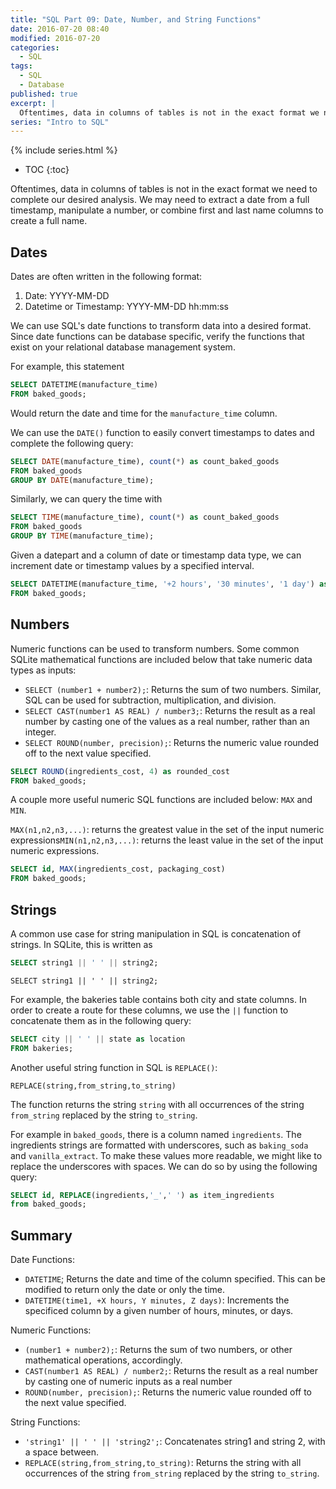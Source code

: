 ```yaml
---
title: "SQL Part 09: Date, Number, and String Functions"
date: 2016-07-20 08:40
modified: 2016-07-20
categories:
  - SQL
tags:
  - SQL
  - Database
published: true
excerpt: |
  Oftentimes, data in columns of tables is not in the exact format we need to complete our desired analysis. We may need to extract a date from a full timestamp, manipulate a number, or combine first and last name columns to create a full name. 
series: "Intro to SQL"	
---
```

{% include series.html %}

* TOC
{:toc}

Oftentimes, data in columns of tables is not in the exact format we need to complete our desired analysis. We may need to extract a date from a full timestamp, manipulate a number, or combine first and last name columns to create a full name. 

## Dates

Dates are often written in the following format:

1. Date: YYYY-MM-DD
2. Datetime or Timestamp: YYYY-MM-DD hh:mm:ss

We can use SQL's date functions to transform data into a desired format. Since date functions can be database specific, verify the functions that exist on your relational database management system.

For example, this statement

```sql
SELECT DATETIME(manufacture_time)
FROM baked_goods;
```

Would return the date and time for the `manufacture_time` column.

We can use the `DATE()` function to easily convert timestamps to dates and complete the following query:

```sql
SELECT DATE(manufacture_time), count(*) as count_baked_goods
FROM baked_goods
GROUP BY DATE(manufacture_time);
```

Similarly, we can query the time with

```sql
SELECT TIME(manufacture_time), count(*) as count_baked_goods
FROM baked_goods
GROUP BY TIME(manufacture_time);
```

Given a datepart and a column of date or timestamp data type, we can increment date or timestamp values by a specified interval. 

```sql
SELECT DATETIME(manufacture_time, '+2 hours', '30 minutes', '1 day') as inspection_time
FROM baked_goods;
```

## Numbers

Numeric functions can be used to transform numbers. Some common SQLite mathematical functions are included below that take numeric data types as inputs: 

- `SELECT (number1 + number2);`: Returns the sum of two numbers. Similar, SQL can be used for subtraction, multiplication, and division. 
- `SELECT CAST(number1 AS REAL) / number3;`: Returns the result as a real number by casting one of the values as a real number, rather than an integer.
- `SELECT ROUND(number, precision);`: Returns the numeric value rounded off to the next value specified.

```sql
SELECT ROUND(ingredients_cost, 4) as rounded_cost
FROM baked_goods;
```

A couple more useful numeric SQL functions are included below: `MAX` and `MIN`. 

`MAX(n1,n2,n3,...)`: returns the greatest value in the set of the input numeric expressions`MIN(n1,n2,n3,...)`: returns the least value in the set of the input numeric expressions.

```sql
SELECT id, MAX(ingredients_cost, packaging_cost)
FROM baked_goods;
```

## Strings

A common use case for string manipulation in SQL is concatenation of strings. In SQLite, this is written as

```sql
SELECT string1 || ' ' || string2;
```

```
SELECT string1 || ' ' || string2;

```

For example, the bakeries table contains both city and state columns. In order to create a route for these columns, we use the `||` function to concatenate them as in the following query: 

```sql
SELECT city || ' ' || state as location
FROM bakeries;
```

Another useful string function in SQL is `REPLACE()`:

```
REPLACE(string,from_string,to_string)

```

The function returns the string `string` with all occurrences of the string `from_string` replaced by the string `to_string`.

For example in `baked_goods`, there is a column named `ingredients`. The ingredients strings are formatted with underscores, such as `baking_soda` and `vanilla_extract`. To make these values more readable, we might like to replace the underscores with spaces. We can do so by using the following query: 

```sql
SELECT id, REPLACE(ingredients,'_',' ') as item_ingredients
from baked_goods;
```

## Summary

Date Functions:

- `DATETIME`; Returns the date and time of the column specified. This can be modified to return only the date or only the time.
- `DATETIME(time1, +X hours, Y minutes, Z days)`: Increments the specificed column by a given number of hours, minutes, or days.   

Numeric Functions:

- `(number1 + number2);`: Returns the sum of two numbers, or other mathematical operations, accordingly.
- `CAST(number1 AS REAL) / number2;`: Returns the result as a real number by casting one of numeric inputs as a real number
- `ROUND(number, precision);`: Returns the numeric value rounded off to the next value specified.

String Functions:

- `'string1' || ' ' || 'string2';`: Concatenates string1 and string 2, with a space between.
- `REPLACE(string,from_string,to_string)`: Returns the string with all occurrences of the string `from_string` replaced by the string `to_string`.

